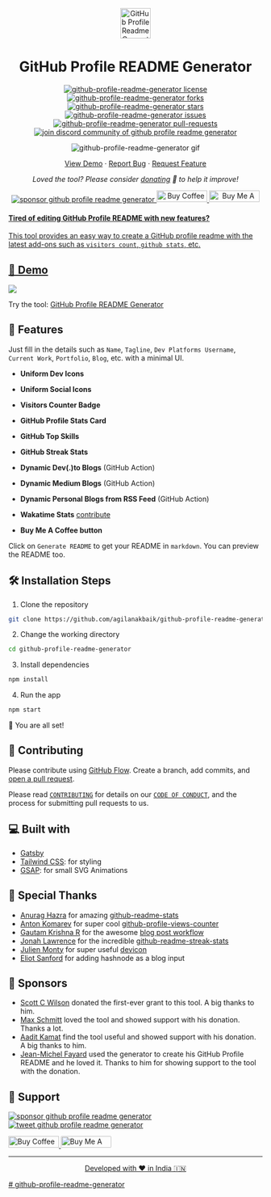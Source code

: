 <p align="center">
  <a href="https://agilanakbaik.github.io/gh-profile-readme-generator">
    <img alt="GitHub Profile Readme Generator" src="./src/images/mdg.png" width="60" />
  </a>
</p>
<h1 align="center">
  GitHub Profile README Generator
</h1>

<p align="center">
<a href="https://github.com/agilanakbaik/github-profile-readme-generator/blob/master/LICENSE" target="blank">
<img src="https://img.shields.io/github/license/agilanakbaik/github-profile-readme-generator?style=flat-square" alt="github-profile-readme-generator license" />
</a>
<a href="https://github.com/agilanakbaik/github-profile-readme-generator/fork" target="blank">
<img src="https://img.shields.io/github/forks/agilanakbaik/github-profile-readme-generator?style=flat-square" alt="github-profile-readme-generator forks"/>
</a>
<a href="https://github.com/agilanakbaik/github-profile-readme-generator/stargazers" target="blank">
<img src="https://img.shields.io/github/stars/agilanakbaik/github-profile-readme-generator?style=flat-square" alt="github-profile-readme-generator stars"/>
</a>
<a href="https://github.com/agilanakbaik/github-profile-readme-generator/issues" target="blank">
<img src="https://img.shields.io/github/issues/agilanakbaik/github-profile-readme-generator?style=flat-square" alt="github-profile-readme-generator issues"/>
</a>
<a href="https://github.com/agilanakbaik/github-profile-readme-generator/pulls" target="blank">
<img src="https://img.shields.io/github/issues-pr/agilanakbaik/github-profile-readme-generator?style=flat-square" alt="github-profile-readme-generator pull-requests"/>
</a>
<a href="https://discord.gg/HHMs7Eg" target="blank">
<img src="https://img.shields.io/discord/735303195105951764?label=Join%20Community&logo=discord&style=flat-square" alt="join discord community of github profile readme generator"/>
</a>
</p>

<p align="center"><img src="./src/images/github-profile-readme-generator.gif" alt="github-profile-readme-generator gif" /></p>

<p align="center">
    <a href="https://agilanakbaik.github.io/gh-profile-readme-generator" target="blank">View Demo</a>
    ·
    <a href="https://github.com/agilanakbaik/github-profile-readme-generator/issues/new/choose">Report Bug</a>
    ·
    <a href="https://github.com/agilanakbaik/github-profile-readme-generator/issues/new/choose">Request Feature</a>
</p>

<p align="center">
<i>Loved the tool? Please consider <a href="https://paypal.me/agilanakbaik/10">donating</a>  💸 to help it improve!</i>
</p>

<p align="center">
<a href="https://www.paypal.me/agilanakbaik"><img src="https://img.shields.io/badge/support-PayPal-blue?logo=PayPal&style=flat-square&label=Donate" alt="sponsor github profile readme generator"/>
</a>
<a href='https://ko-fi.com/A0A81XXSX' target='_blank'><img height='23' width="100" src='https://cdn.ko-fi.com/cdn/kofi3.png?v=2' alt='Buy Coffee for agilanakbaik' />
</a>
<a href="https://www.buymeacoffee.com/agilanakbaik" target="_blank"><img src="https://cdn.buymeacoffee.com/buttons/default-orange.png" alt="Buy Me A Coffee" height="23" width="100" style="border-radius:1px" />
</p>

#### Tired of editing GitHub Profile README with new features?

This tool provides an easy way to create a GitHub profile readme with the latest add-ons such as `visitors count`, `github stats`, etc.

## 🚀 Demo

<a href="https://agilanakbaik.github.io/gh-profile-readme-generator" target="blank">
<img src="https://img.shields.io/website?url=https%3A%2F%2Fagilanakbaik.github.io%2Fgh-profile-readme-generator&logo=github&style=flat-square" />
</a>

Try the tool: [GitHub Profile README Generator](https://agilanakbaik.github.io/gh-profile-readme-generator)

## 🧐 Features

Just fill in the details such as `Name`, `Tagline`, `Dev Platforms Username`, `Current Work`, `Portfolio`, `Blog`, etc. with a minimal UI.

- **Uniform Dev Icons**

- **Uniform Social Icons**

- **Visitors Counter Badge**

- **GitHub Profile Stats Card**

- **GitHub Top Skills**

- **GitHub Streak Stats**

- **Dynamic Dev(.)to Blogs** (GitHub Action)

- **Dynamic Medium Blogs** (GitHub Action)

- **Dynamic Personal Blogs from RSS Feed** (GitHub Action)

- **Wakatime Stats** [contribute](https://github.com/agilanakbaik/github-profile-readme-generator/issues/115)

- **Buy Me A Coffee button**

Click on `Generate README` to get your README in `markdown`.
You can preview the README too.

## 🛠️ Installation Steps

1. Clone the repository

```bash
git clone https://github.com/agilanakbaik/github-profile-readme-generator.git
```

2. Change the working directory

```bash
cd github-profile-readme-generator
```

3. Install dependencies

```bash
npm install
```

4. Run the app

```bash
npm start
```

🌟 You are all set!

## 🍰 Contributing

Please contribute using [GitHub Flow](https://guides.github.com/introduction/flow). Create a branch, add commits, and [open a pull request](https://github.com/agilanakbaik/github-profile-readme-generator/compare).

Please read [`CONTRIBUTING`](CONTRIBUTING.md) for details on our [`CODE OF CONDUCT`](CODE_OF_CONDUCT.md), and the process for submitting pull requests to us.

## 💻 Built with

- [Gatsby](https://www.gatsbyjs.com/)
- [Tailwind CSS](https://tailwindcss.com/): for styling
- [GSAP](https://greensock.com/gsap/): for small SVG Animations

## 🙇 Special Thanks

- [Anurag Hazra](https://github.com/anuraghazra) for amazing [github-readme-stats](https://github.com/anuraghazra/github-readme-stats)
- [Anton Komarev](https://github.com/antonkomarev) for super cool [github-profile-views-counter](https://github.com/antonkomarev/github-profile-views-counter)
- [Gautam Krishna R](https://github.com/gautamkrishnar) for the awesome [blog post workflow](https://github.com/gautamkrishnar/blog-post-workflow)
- [Jonah Lawrence](https://github.com/DenverCoder1) for the incredible [github-readme-streak-stats](https://github.com/DenverCoder1/github-readme-streak-stats)
- [Julien Monty](https://github.com/konpa) for super useful [devicon](https://github.com/konpa/devicon)
- [Eliot Sanford](https://github.com/techieeliot) for adding hashnode as a blog input

## 🙇 Sponsors

- [Scott C Wilson](https://github.com/scottcwilson) donated the first-ever grant to this tool. A big thanks to him.
- [Max Schmitt](https://github.com/mxschmitt) loved the tool and showed support with his donation. Thanks a lot.
- [Aadit Kamat](https://github.com/aaditkamat) find the tool useful and showed support with his donation. A big thanks to him.
- [Jean-Michel Fayard](https://github.com/jmfayard) used the generator to create his GitHub Profile README and he loved it. Thanks to him for showing support to the tool with the donation.

## 🙏 Support

<p align="left">
<a href="https://www.paypal.me/agilanakbaik/10"><img src="https://ionicabizau.github.io/badges/paypal.svg" alt="sponsor github profile readme generator"/>
</a>
<a href="https://twitter.com/intent/tweet?text=Wow:&url=https%3A%2F%2Fagilanakbaik.github.io%2Fgithub-profile-readme-generator">
<img src="https://img.shields.io/twitter/url?style=social&url=https%3A%2F%2Fagilanakbaik.github.io%2Fgithub-profile-readme-generator" alt="tweet github profile readme generator"/>
</a>
</p>

<p align="left">
  <a href='https://ko-fi.com/A0A81XXSX' target='_blank'><img height='23' width="100" src='https://cdn.ko-fi.com/cdn/kofi3.png?v=2' alt='Buy Coffee for agilanakbaik' />
  </a>
  <a href="https://www.buymeacoffee.com/agilanakbaik" target="_blank"><img src="https://cdn.buymeacoffee.com/buttons/default-orange.png" alt="Buy Me A Coffee" height="23" width="100" style="border-radius:2px" />
</p>

<hr>
<p align="center">
Developed with ❤️ in India 🇮🇳 
</p>
# github-profile-readme-generator

